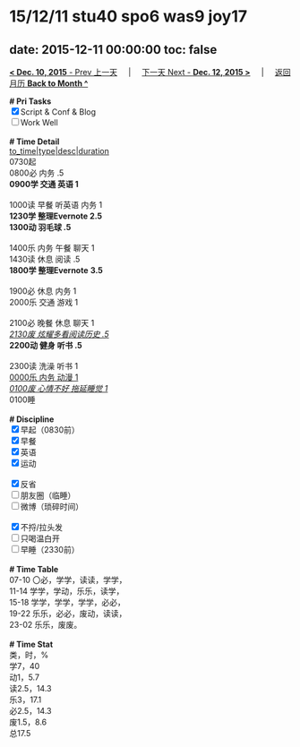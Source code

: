 # 15/12/11 stu40 spo6 was9 joy17

date: 2015-12-11 00:00:00
toc: false
---
[**< Dec. 10, 2015** - Prev 上一天](/lifelogs/2015/12/d10.html) &nbsp; &nbsp; | &nbsp; &nbsp; [下一天 Next - **Dec. 12, 2015 >**](/lifelogs/2015/12/d12.html) &nbsp; &nbsp; |  &nbsp; &nbsp; [返回月历 **Back to Month ^**](/lifelogs/2015/12/index.html)
<br/><div><b># Pri Tasks</b></div><div><input checked="true" type="checkbox"/>Script &amp; Conf &amp; Blog</div><div><input type="checkbox"/>Work Well</div><div><br/></div><div><b># Time Detail</b></div><div><u>to_time|type|desc|duration</u></div><div>0730起</div><div>0800必 内务 .5</div><div><b>0900学 交通 英语 1</b></div><div><br/></div><div>1000读 早餐 听英语 内务 1</div><div><b>1230学 整理Evernote 2.5</b></div><div><b>1300动 羽毛球 .5</b></div><div><br/></div><div>1400乐 内务 午餐 聊天 1</div><div>1430读 休息 阅读 .5</div><div><b>1800学 </b><b>整理Evernote</b> <b>3.5</b></div><div><br/></div><div>1900必 休息 内务 1</div><div>2000乐 交通 游戏 1</div><div><br/></div><div>2100必 晚餐 休息 聊天 1</div><div><u><i>2130废 炫耀多看阅读历史 .5</i></u></div><div><b>2200动 健身 听书 .5</b></div><div><br/></div><div>2300读 洗澡 听书 1</div><div><u>0000乐 内务 动漫 1</u></div><div><u><i>0100废 心情不好 拖延睡觉 1</i></u></div><div>0100睡</div><div><br/></div><div><b># Discipline</b></div><div><input checked="true" type="checkbox"/>早起（0830前）</div><div><input checked="true" type="checkbox"/>早餐</div><div><input checked="true" type="checkbox"/>英语</div><div><input checked="true" type="checkbox"/>运动</div><div><br/></div><div><input checked="true" type="checkbox"/>反省</div><div><input type="checkbox"/>朋友圈（临睡）</div><div><input type="checkbox"/>微博（琐碎时间）</div><div><br/></div><div><input checked="true" type="checkbox"/>不捋/拉头发</div><div><input type="checkbox"/>只喝温白开</div><div><input type="checkbox"/>早睡（2330前）</div><div><br/></div><div><b># Time Table</b></div><div>07-10 〇必，学学，读读，学学，</div><div>11-14 学学，学动，乐乐，读学，</div><div>15-18 学学，学学，学学，必必，</div><div>19-22 乐乐，必必，废动，读读，</div><div>23-02 乐乐，废废。</div><div><br/></div><div><b># Time Stat</b></div><div>类，时，%</div><div>学7，40</div><div>动1，5.7</div><div>读2.5，14.3</div><div>乐3，17.1</div><div>必2.5，14.3</div><div>废1.5，8.6</div><div>总17.5</div>
